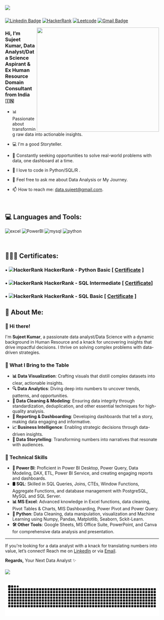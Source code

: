 <h1>
    <img src="https://readme-typing-svg.herokuapp.com/?font=Righteous&size=30&width=500&height=60&duration=5000&lines=नमस्ते+(Namaste)+🙏🏽;+I'm+Sujeet+Kumar+👋🏽;Nice+to+meet+you!+🤝🏽" />
</h1>

[![Linkedin Badge](https://img.shields.io/badge/LinkedIn-0077B5?style=for-the-badge&logo=linkedin&logoColor=white)](https://www.linkedin.com/in/sujeetdatascience1/) [![HackerRank](https://img.shields.io/badge/-Hackerrank-00883A?style=for-the-badge&logo=HackerRank&logoColor=white)](https://www.hackerrank.com/profile/data_sujeet) [![Leetcode](https://img.shields.io/badge/-LeetCode-FFA116?style=for-the-badge&logo=LeetCode&logoColor=black)](https://leetcode.com/u/datasujeet1/) [![Gmail Badge](https://img.shields.io/badge/Gmail-D14836?style=for-the-badge&logo=gmail&logoColor=white&link=mailto:praveshagarwal80@gmail.com)](mailto:data.sujeet@gmail.com) 

<img align="right" src="https://github.com/Pravesh-Agarwal/Pravesh-Agarwal/blob/main/assets/data-science-giphy.gif" width="400" height="340">

<h3>
Hi, I’m Sujeet Kumar, Data Analyst/Data Science Aspirant & Ex Human Resource Domain Consultant from India 🇮🇳
</h3>

- 📊 Passionate about transforming raw data into actionable insights.
  
- 💻 I'm a good Storyteller.
  
- 🚀 Constantly seeking opportunities to solve real-world problems with data, one dashboard at a time.
  
- 🐍 I love to code in Python/SQL/R .
  
- 💬 Feel free to ask me about Data Analysis or My Journey.
  
- 📫 How to reach me: data.sujeet@gmail.com. 

<br>

## 💻 Languages and Tools:

<p>
    <a>
<!--         Excel -->
        <img src="https://img.icons8.com/?size=100&id=117561&format=png&color=000000" alt="excel" width="55" height="55"/>
    </a>  
    <a>
<!--         Power BI -->
        <img src="https://img.icons8.com/?size=100&id=qYfwpsRXEcpc&format=png&color=000000" alt="PowerBI" width="55" height="55"/>
    </a> 
    <a>
<!--         MySQL -->
        <img src="https://img.icons8.com/?size=100&id=hYoELNwniGhi&format=png&color=000000" alt="mysql" width="55" height="55"/>
    </a>
    <a>
<!--         Python -->
        <img src="https://img.icons8.com/?size=100&id=13441&format=png&color=000000" alt="python" width="55" height="55"/>
    </a>  
</p>

<br>

## 🧑🏽‍🎓 Certificates:
### • <img src="https://img.icons8.com/?size=100&id=h5EUmNCXhSH0&format=png&color=000000" alt="HackerRank" width="30" height="30" align="top"/> **HackerRank - Python Basic** [ [Certificate](https://www.hackerrank.com/certificates/07a0626e7bf8) ]
### • <img src="https://img.icons8.com/?size=100&id=h5EUmNCXhSH0&format=png&color=000000" alt="HackerRank" width="30" height="30" align="top"/> **HackerRank - SQL Intermediate** [ [Certificate](https://www.hackerrank.com/certificates/5adf312f1c92)]
### • <img src="https://img.icons8.com/?size=100&id=h5EUmNCXhSH0&format=png&color=000000" alt="HackerRank" width="30" height="30" align="top"/> **HackerRank - SQL Basic** [ [Certificate](https://www.hackerrank.com/certificates/d1ea5ddbef85) ]


## 👦 About Me:
### 👋 Hi there!

I'm **Sujeet Kumar**, a passionate data analyst/Data Science with a dynamic background in Human Resource and a knack for uncovering insights that drive impactful decisions. I thrive on solving complex problems with data-driven strategies.

### 🌟 What I Bring to the Table

- **📊 Data Visualization**: Crafting visuals that distill complex datasets into clear, actionable insights.
- **🔍 Data Analytics**: Diving deep into numbers to uncover trends, patterns, and opportunities.
- **🧼 Data Cleaning & Modeling**: Ensuring data integrity through standardization, deduplication, and other essential techniques for high-quality analysis.
- **📝 Reporting & Dashboarding**: Developing dashboards that tell a story, making data engaging and informative.
- **📈 Business Intelligence**: Enabling strategic decisions through data-driven insights.
- **📖 Data Storytelling**: Transforming numbers into narratives that resonate with audiences.

### 📍 Technical Skills

- **📐 Power BI**: Proficient in Power BI Desktop, Power Query, Data Modeling, DAX, ETL, Power BI Service, and creating engaging reports and dashboards.
- **🛢️ SQL**: Skilled in SQL Queries, Joins, CTEs, Window Functions, Aggregate Functions, and database management with PostgreSQL, MySQL and SQL Server.
- **📊 MS Excel**: Advanced knowledge in Excel functions, data cleaning, Pivot Tables & Charts, MIS Dashboarding, Power Pivot and Power Query.
- **🐍 Python**: Data Cleaning, data manipulation, visualization and Machine Learning using Numpy, Pandas, Matplotlib, Seaborn, Sckit-Learn.
- **🛠️ Other Tools**: Google Sheets, MS Office Suite, PowerPoint, and Canva for comprehensive data analysis and presentation.
---

If you're looking for a data analyst with a knack for translating numbers into value, let’s connect! Reach me on [LinkedIn](https://www.linkedin.com/in/sujeetdatascience1/) or via [Email](mailto:data.sujeet@gmail.com).

**Regards,**
Your Next Data Analyst ✨

<h5>
    <img src="https://readme-typing-svg.herokuapp.com/?font=Righteous&size=25&v=true&height=60&duration=5500&lines=Thanks+For+Stopping+By!+✌🏽;+Have+a+Nice+Day!+✨;" />
</h5>

<picture>
  <source media="(prefers-color-scheme: dark)" srcset="https://raw.githubusercontent.com/Pravesh-Agarwal/Pravesh-Agarwal/output/github-snake-dark.svg" />
  <source media="(prefers-color-scheme: light)" srcset="https://raw.githubusercontent.com/Pravesh-Agarwal/Pravesh-Agarwal/output/github-snake.svg" />
  <img alt="github-snake" src="https://raw.githubusercontent.com/Pravesh-Agarwal/Pravesh-Agarwal/output/github-snake.svg" />
</picture>


